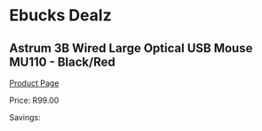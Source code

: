 
# Ebucks Dealz
## Astrum 3B Wired Large Optical USB Mouse MU110 - Black/Red
[Product Page](https://www.ebucks.com/web/shop/productSelected.do?prodId=1206286163&catId=365757697)

Price: R99.00

Savings: 


	